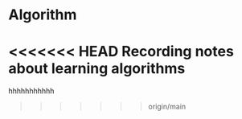 # Algorithm
<<<<<<< HEAD
Recording notes about learning algorithms
=======
hhhhhhhhhhh
>>>>>>> origin/main
